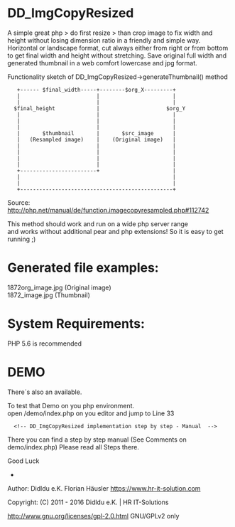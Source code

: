 # DD_ImgCopyResized
A simple great php > do first resize > than crop image to fix width and height without losing dimension ratio in a friendly and simple way.
Horizontal or landscape format, cut always either from right or from bottom to get final width and height without stretching.
Save original full width and generated thumbnail in a web comfort lowercase and jpg format.


Functionality sketch of DD_ImgCopyResized->generateThumbnail() method

       +------ $final_width-----+--------$org_X---------+
       |                        |                       |
       |                        |                       |
      $final_height             |                     $org_Y
       |                        |                       |
       |                        |                       |
       |                        |                       |
       |       $thumbnail       |       $src_image      |
       |   (Resampled image)    |    (Original image)   |
       |                        |                       |
       |                        |                       |
       |                        |                       |
       |                        |                       |
       +------------------------+                       |
       |                                                |
       |                                                |
       +------------------------------------------------+

Source: http://php.net/manual/de/function.imagecopyresampled.php#112742

This method should work and run on a wide php server range  <br>
and works without additional pear and php extensions!
So it is easy to get running ;)

# Generated file examples:
1872org_image.jpg (Original image)  <br>
1872_image.jpg (Thumbnail)

# System Requirements:
PHP 5.6 is recommended

# DEMO
There´s also an available.

 To test that Demo on you php environment.                             
 open /demo/index.php on you editor and jump to Line 33

      <!-- DD_ImgCopyResized implementation step by step - Manual  -->
      
 There you can find a step by step manual (See Comments on demo/index.php)
 Please read all Steps there.

 Good Luck

-

Author: Didldu e.K. Florian Häusler https://www.hr-it-solution.com

Copyright: (C) 2011 - 2016 Didldu e.K. | HR IT-Solutions

http://www.gnu.org/licenses/gpl-2.0.html GNU/GPLv2 only
